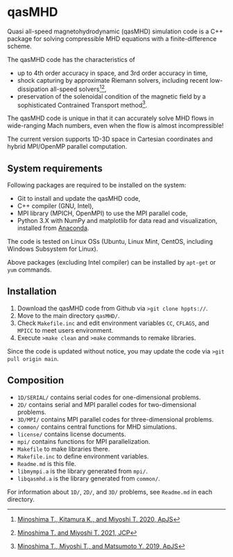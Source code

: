 # qasMHD
Quasi all-speed magnetohydrodynamic (qasMHD) simulation code is a C++ package for solving compressible MHD equations with a finite-difference scheme.

The qasMHD code has the characteristics of
- up to 4th order accuracy in space, and 3rd order accuracy in time,
- shock capturing by approximate Riemann solvers, including recent low-dissipation all-speed solvers[^1][^2],
- preservation of the solenoidal condition of the magnetic field by a sophisticated Contrained Transport method[^3].

The qasMHD code is unique in that it can accurately solve MHD flows in wide-ranging Mach numbers, even when the flow is almost incompressible!

The current version supports 1D-3D space in Cartesian coordinates and hybrid MPI/OpenMP parallel computation.

## System requirements
Following packages are required to be installed on the system:
- Git to install and update the qasMHD code,
- C++ compiler (GNU, Intel),
- MPI library (MPICH, OpenMPI) to use the MPI parallel code,
- Python 3.X with NumPy and matplotlib for data read and visualization, installed from [Anaconda](https://www.anaconda.com/products/distribution).

The code is tested on Linux OSs (Ubuntu, Linux Mint, CentOS, including Windows Subsystem for Linux).

Above packages (excluding Intel compiler) can be installed by `apt-get` or `yum` commands.

## Installation
1. Download the qasMHD code from Github via `>git clone hppts://`.
2. Move to the main directory `qasMHD/`.
3. Check `Makefile.inc` and edit environment variables `CC`, `CFLAGS`, and `MPICC` to meet users environment.
4. Execute `>make clean` and `>make` commands to remake libraries.

Since the code is updated without notice, you may update the code via `>git pull origin main`.

## Composition
- `1D/SERIAL/` contains serial codes for one-dimensional problems.
- `2D/` contains serial and MPI parallel codes for two-dimensional problems.
- `3D/MPI/` contains MPI parallel codes for three-dimensional problems.
- `common/` contains central functions for MHD simulations.
- `license/` contains license documents.
- `mpi/` contains functions for MPI parallelization.
- `Makefile` to make libraries there.
- `Makefile.inc` to define environment variables.
- `Readme.md` is this file.
- `libmympi.a` is the library generated from `mpi/`.
- `libqasmhd.a` is the library generated from `common/`.

For information about `1D/`, `2D/`, and `3D/` problems, see `Readme.md` in each directory.

[^1]: [Minoshima T., Kitamura K., and Miyoshi T. 2020, ApJS](https://iopscience.iop.org/article/10.3847/1538-4365/ab8aee/meta)
[^2]: [Minoshima T. and Miyoshi T. 2021, JCP](https://www.sciencedirect.com/science/article/pii/S0021999121005349)
[^3]: [Minoshima T., Miyoshi T., and Matsumoto Y. 2019, ApJS](https://iopscience.iop.org/article/10.3847/1538-4365/ab1a36/meta)
